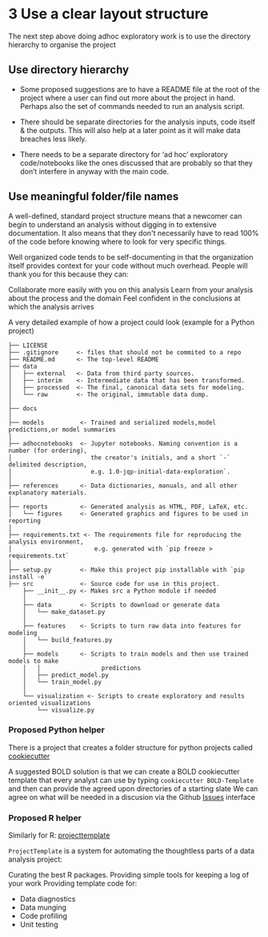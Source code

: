 # 3 Use a clear layout structure

The next step above doing adhoc exploratory work is to use the directory hierarchy to organise the project

## Use directory hierarchy


- Some proposed suggestions are to have a README file at the root of the project where a user can find out more 
about the project in hand. Perhaps also the set of commands needed to run an analysis script.

- There should be separate directories for the analysis inputs, code itself & the outputs. This will also help at a later point as it will make data breaches less likely.

 - There needs to be a separate directory for ‘ad hoc’ exploratory code/notebooks like the ones discussed that are probably so that they don’t interfere in anyway with the main code.


## Use meaningful folder/file names 

A well-defined, standard project structure means that a newcomer can begin to understand an analysis without digging in to extensive documentation. It also means that they don't necessarily have to read 100% of the code before knowing where to look for very specific things.

Well organized code tends to be self-documenting in that the organization itself provides context for your code without much overhead. People will thank you for this because they can:

Collaborate more easily with you on this analysis
Learn from your analysis about the process and the domain
Feel confident in the conclusions at which the analysis arrives

A very detailed example of how a project could look (example for a Python project)
```
├── LICENSE
├── .gitignore     <- files that should not be commited to a repo
├── README.md      <- The top-level README
├── data
│   ├── external   <- Data from third party sources.
│   ├── interim    <- Intermediate data that has been transformed.
│   ├── processed  <- The final, canonical data sets for modeling.
│   └── raw        <- The original, immutable data dump.
│
├── docs              
│
├── models          <- Trained and serialized models,model predictions,or model summaries
│
├── adhocnotebooks  <- Jupyter notebooks. Naming convention is a number (for ordering),
│                      the creator's initials, and a short `-` delimited description, 
│                      e.g. 1.0-jqp-initial-data-exploration`.
│
├── references      <- Data dictionaries, manuals, and all other explanatory materials.
│
├── reports         <- Generated analysis as HTML, PDF, LaTeX, etc.
│   └── figures     <- Generated graphics and figures to be used in reporting
│
├── requirements.txt <- The requirements file for reproducing the analysis environment, 
│                       e.g. generated with `pip freeze > requirements.txt`
│
├── setup.py        <- Make this project pip installable with `pip install -e`
├── src             <- Source code for use in this project.
    ├── __init__.py <- Makes src a Python module if needed
    │
    ├── data        <- Scripts to download or generate data
    │   └── make_dataset.py
    │
    ├── features    <- Scripts to turn raw data into features for modeling
    │   └── build_features.py
    │
    ├── models      <- Scripts to train models and then use trained models to make
    │   │                 predictions
    │   ├── predict_model.py
    │   └── train_model.py
    │
    └── visualization <- Scripts to create exploratory and results oriented visualizations
        └── visualize.py
```


### Proposed Python helper

There is a project that creates a folder structure for python projects called [cookiecutter](https://cookiecutter.readthedocs.io/en/latest/)

A suggested BOLD solution is that we can create a BOLD cookiecutter template that every analyst can use by 
typing `cookiecutter BOLD-Template` and then can provide the agreed upon directories of a starting slate
We can agree on what will be needed in a discusion via the Github [Issues](https://github.com/mamonu/boldbestpractice/issues) interface

###  Proposed R helper
Similarly for R: [projecttemplate](http://projecttemplate.net/index.html)

`ProjectTemplate` is a system for automating the thoughtless parts of a data analysis project:

Curating the best R packages.
Providing simple tools for keeping a log of your work
Providing template code for:
- Data diagnostics
- Data munging
- Code profiling
- Unit testing

